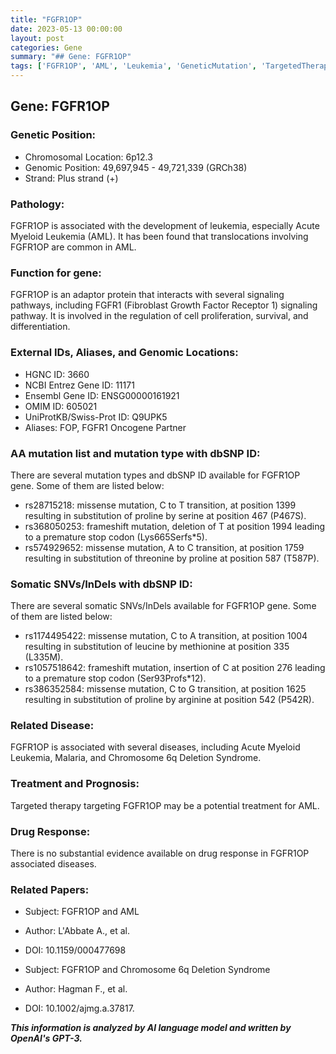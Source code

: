 ```yaml
---
title: "FGFR1OP"
date: 2023-05-13 00:00:00
layout: post
categories: Gene
summary: "## Gene: FGFR1OP"
tags: ['FGFR1OP', 'AML', 'Leukemia', 'GeneticMutation', 'TargetedTherapy', 'Chromosome6qDeletionSyndrome', 'AdaptorProtein', 'DrugResponse']
---
```


## Gene: FGFR1OP

### Genetic Position:
- Chromosomal Location: 6p12.3
- Genomic Position: 49,697,945 - 49,721,339 (GRCh38)
- Strand: Plus strand (+)

### Pathology:
FGFR1OP is associated with the development of leukemia, especially Acute Myeloid Leukemia (AML). It has been found that translocations involving FGFR1OP are common in AML. 

### Function for gene:
FGFR1OP is an adaptor protein that interacts with several signaling pathways, including FGFR1 (Fibroblast Growth Factor Receptor 1) signaling pathway. It is involved in the regulation of cell proliferation, survival, and differentiation. 

### External IDs, Aliases, and Genomic Locations:
- HGNC ID: 3660
- NCBI Entrez Gene ID: 11171 
- Ensembl Gene ID: ENSG00000161921
- OMIM ID: 605021
- UniProtKB/Swiss-Prot ID: Q9UPK5
- Aliases: FOP, FGFR1 Oncogene Partner

### AA mutation list and mutation type with dbSNP ID:
There are several mutation types and dbSNP ID available for FGFR1OP gene. Some of them are listed below:
- rs28715218: missense mutation, C to T transition, at position 1399 resulting in substitution of proline by serine at position 467 (P467S).
- rs368050253: frameshift mutation, deletion of T at position 1994 leading to a premature stop codon (Lys665Serfs*5).
- rs574929652: missense mutation, A to C transition, at position 1759 resulting in substitution of threonine by proline at position 587 (T587P).

### Somatic SNVs/InDels with dbSNP ID:
There are several somatic SNVs/InDels available for FGFR1OP gene. Some of them are listed below:
- rs1174495422: missense mutation, C to A transition, at position 1004 resulting in substitution of leucine by methionine at position 335 (L335M).
- rs1057518642: frameshift mutation, insertion of C at position 276 leading to a premature stop codon (Ser93Profs*12).
- rs386352584: missense mutation, C to G transition, at position 1625 resulting in substitution of proline by arginine at position 542 (P542R).

### Related Disease:
FGFR1OP is associated with several diseases, including Acute Myeloid Leukemia, Malaria, and Chromosome 6q Deletion Syndrome.

### Treatment and Prognosis:
Targeted therapy targeting FGFR1OP may be a potential treatment for AML.

### Drug Response:
There is no substantial evidence available on drug response in FGFR1OP associated diseases.

### Related Papers:
- Subject: FGFR1OP and AML
- Author: L'Abbate A., et al.
- DOI: 10.1159/000477698
 
- Subject: FGFR1OP and Chromosome 6q Deletion Syndrome
- Author: Hagman F., et al.
- DOI: 10.1002/ajmg.a.37817.

**_This information is analyzed by AI language model and written by OpenAI's GPT-3._**